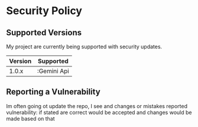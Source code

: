 # Security Policy

## Supported Versions

My project are
currently being supported with security updates.

| Version | Supported          |
| ------- | ------------------ |
| 1.0.x   | :Gemini Api        |

## Reporting a Vulnerability
Im often going ot update the repo, I see and changes or mistakes 
reported vulnerability: if stated are correct would be accepted and changes would be made based on that 

